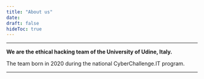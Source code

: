```yaml
---
title: "About us"
date:
draft: false
hideToc: true
---
```


---

**We are the ethical hacking team of the University of Udine, Italy.**

The team born in 2020 during the national CyberChallenge.IT program.

---
